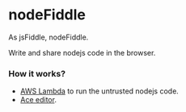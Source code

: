 # nodeFiddle
As jsFiddle, nodeFiddle.

Write and share nodejs code in the browser.

### How it works?
* [AWS Lambda](http://aws.amazon.com/lambda/details/) to run the untrusted nodejs code.
* [Ace editor](https://cdnjs.cloudflare.com/ajax/libs/ace/1.1.9/ace.js).

